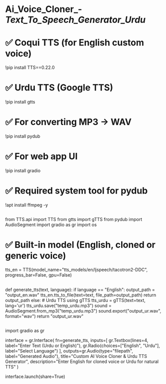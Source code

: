 # Ai_Voice_Cloner_-_Text_To_Speech_Generator_Urdu_
# ✅ Coqui TTS (for English custom voice)
!pip install TTS==0.22.0

# ✅ Urdu TTS (Google TTS)
!pip install gtts

# ✅ For converting MP3 → WAV
!pip install pydub

# ✅ For web app UI
!pip install gradio

# ✅ Required system tool for pydub
!apt install ffmpeg -y
##
from TTS.api import TTS
from gtts import gTTS
from pydub import AudioSegment
import gradio as gr
import os

# ✅ Built-in model (English, cloned or generic voice)
tts_en = TTS(model_name="tts_models/en/ljspeech/tacotron2-DDC", progress_bar=False, gpu=False)
##
def generate_tts(text, language):
    if language == "English":
        output_path = "output_en.wav"
        tts_en.tts_to_file(text=text, file_path=output_path)
        return output_path
    else:
        # Urdu TTS using gTTS
        tts_urdu = gTTS(text=text, lang='ur')
        tts_urdu.save("temp_urdu.mp3")
        sound = AudioSegment.from_mp3("temp_urdu.mp3")
        sound.export("output_ur.wav", format="wav")
        return "output_ur.wav"
 ##
 import gradio as gr  

interface = gr.Interface(
    fn=generate_tts,
    inputs=[
        gr.Textbox(lines=4, label="Enter Text (Urdu or English)"),
        gr.Radio(choices=["English", "Urdu"], label="Select Language") 
    ],
    outputs=gr.Audio(type="filepath", label="Generated Audio"),
    title="Custom AI Voice Cloner & Urdu TTS Generator",
    description="Enter English for cloned voice or Urdu for natural TTS"
)

interface.launch(share=True)
